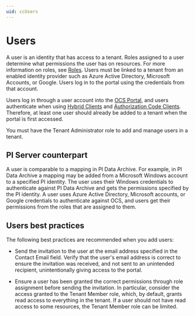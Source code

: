 ```yaml
---
uid: ccUsers
---
```


# Users

A user is an identity that has access to a tenant. Roles assigned to a user determine what permissions the user has on resources. For more information on roles, see [Roles](xref:ccRoles). Users must be linked to a tenant from an enabled identity provider such as Azure Active Directory, Microsoft Accounts, or Google. Users log in to the portal using the credentials from that account.

Users log in through a user account into the [OCS Portal](https://cloud.osisoft.com), and users authenticate when using [Hybrid Clients](xref:ccClients#hybrid-client) and [Authorization Code Clients](xref:ccClients#authorization-code-client). Therefore, at least one user should already be added to a tenant when the portal is first accessed.

You must have the Tenant Administrator role to add and manage users in a tenant.

## <a name="users-pi-server"></a>PI Server counterpart

A user is comparable to a mapping in PI Data Archive. For example, in PI Data Archive a mapping may be added from a Microsoft Windows account to a specified PI identity. The user uses their Windows credentials to authenticate against PI Data Archive and gets the permissions specified by the PI identity. A user uses Azure Active Directory, Microsoft accounts, or Google credentials to authenticate against OCS, and users get their permissions from the roles that are assigned to them.

## <a name="users-bp"></a>Users best practices

The following best practices are recommended when you add users:

- Send the invitation to the user at the email address specified in the Contact Email field. Verify that the user's email address is correct to ensure the invitation was received, and not sent to an unintended recipient, unintentionally giving access to the portal.

- Ensure a user has been granted the correct permissions through role assignment before sending the invitation. In particular, consider the access granted to the Tenant Member role, which, by default, grants read access to everything in the tenant. If a user should not have read access to some resources, the Tenant Member role can be limited.
